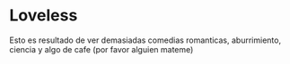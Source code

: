 # Loveless
Esto es resultado de ver demasiadas comedias romanticas, aburrimiento, ciencia y algo de cafe     (por favor alguien mateme)
